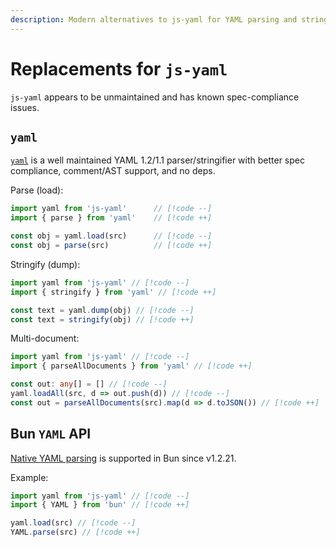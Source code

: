 ```yaml
---
description: Modern alternatives to js-yaml for YAML parsing and stringifying
---
```


# Replacements for `js-yaml`

`js-yaml` appears to be unmaintained and has known spec-compliance issues.

## `yaml`

[`yaml`](https://github.com/eemeli/yaml) is a well maintained YAML 1.2/1.1 parser/stringifier with better spec compliance, comment/AST support, and no deps.

Parse (load):

```ts
import yaml from 'js-yaml'      // [!code --]
import { parse } from 'yaml'    // [!code ++]

const obj = yaml.load(src)      // [!code --]
const obj = parse(src)          // [!code ++]
```

Stringify (dump):

```ts
import yaml from 'js-yaml' // [!code --]
import { stringify } from 'yaml' // [!code ++]

const text = yaml.dump(obj) // [!code --]
const text = stringify(obj) // [!code ++]
```

Multi-document:

```ts
import yaml from 'js-yaml' // [!code --]
import { parseAllDocuments } from 'yaml' // [!code ++]

const out: any[] = [] // [!code --]
yaml.loadAll(src, d => out.push(d)) // [!code --]
const out = parseAllDocuments(src).map(d => d.toJSON()) // [!code ++]
```

## Bun `YAML` API

[Native YAML parsing](https://bun.com/blog/release-notes/bun-v1.2.21#native-yaml-support) is supported in Bun since v1.2.21.

Example:

```ts
import yaml from 'js-yaml' // [!code --]
import { YAML } from 'bun' // [!code ++]

yaml.load(src) // [!code --]
YAML.parse(src) // [!code ++]
```